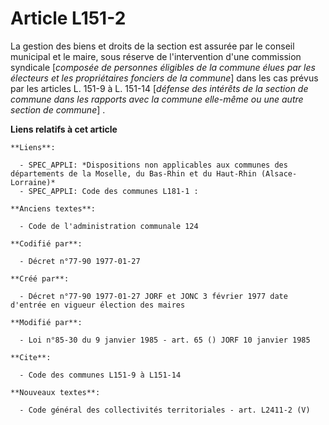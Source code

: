 # Article L151-2

La gestion des biens et droits de la section est assurée par le conseil municipal et le maire, sous réserve de l'intervention
d'une commission syndicale [*composée de personnes éligibles de la commune élues par les électeurs et les propriétaires
fonciers de la commune*] dans les cas prévus par les articles L. 151-9 à L. 151-14 [*défense des intérêts de la section de
commune dans les rapports avec la commune elle-même ou une autre section de commune*] .

**Liens relatifs à cet article**

	**Liens**:

	  - SPEC_APPLI: *Dispositions non applicables aux communes des départements de la Moselle, du Bas-Rhin et du Haut-Rhin (Alsace-Lorraine)*
	  - SPEC_APPLI: Code des communes L181-1 :

	**Anciens textes**:

	  - Code de l'administration communale 124

	**Codifié par**:

	  - Décret n°77-90 1977-01-27

	**Créé par**:

	  - Décret n°77-90 1977-01-27 JORF et JONC 3 février 1977 date d'entrée en vigueur élection des maires

	**Modifié par**:

	  - Loi n°85-30 du 9 janvier 1985 - art. 65 () JORF 10 janvier 1985

	**Cite**:

	  - Code des communes L151-9 à L151-14

	**Nouveaux textes**:

	  - Code général des collectivités territoriales - art. L2411-2 (V)
